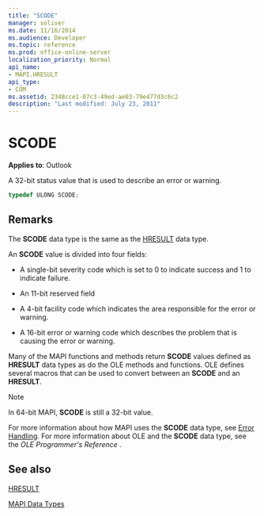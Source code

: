```yaml
---
title: "SCODE"
manager: soliver
ms.date: 11/16/2014
ms.audience: Developer
ms.topic: reference
ms.prod: office-online-server
localization_priority: Normal
api_name:
- MAPI.HRESULT
api_type:
- COM
ms.assetid: 2348cce1-07c3-49ed-ae03-79e477d3c6c2
description: "Last modified: July 23, 2011"
---
```


# SCODE

**Applies to**: Outlook 
  
A 32-bit status value that is used to describe an error or warning. 
  
```cpp
typedef ULONG SCODE;

```

## Remarks

The **SCODE** data type is the same as the [HRESULT](hresult.md) data type. 
  
An **SCODE** value is divided into four fields: 
  
- A single-bit severity code which is set to 0 to indicate success and 1 to indicate failure.
    
- An 11-bit reserved field
    
- A 4-bit facility code which indicates the area responsible for the error or warning.
    
- A 16-bit error or warning code which describes the problem that is causing the error or warning.
    
Many of the MAPI functions and methods return **SCODE** values defined as **HRESULT** data types as do the OLE methods and functions. OLE defines several macros that can be used to convert between an **SCODE** and an **HRESULT**.
  
> [!NOTE]
> In 64-bit MAPI, **SCODE** is still a 32-bit value. 
  
For more information about how MAPI uses the **SCODE** data type, see [Error Handling](error-handling-in-mapi.md). For more information about OLE and the **SCODE** data type, see the  *OLE Programmer's Reference*  . 
  
## See also



[HRESULT](hresult.md)


[MAPI Data Types](mapi-data-types.md)

